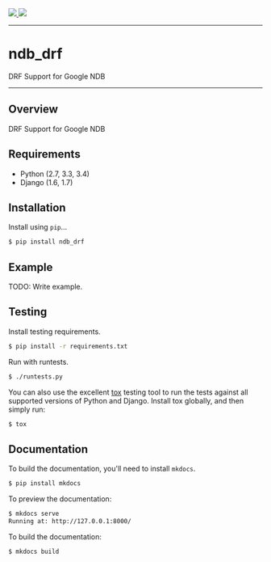 <div class="badges">
    <a href="http://travis-ci.org/jwaltgrant/ndb_drf">
        <img src="https://travis-ci.org/jwaltgrant/ndb_drf.svg?branch=master">
    </a>
    <a href="https://pypi.python.org/pypi/ndb_drf">
        <img src="https://img.shields.io/pypi/v/ndb_drf.svg">
    </a>
</div>

---

# ndb_drf

DRF Support for Google NDB

---

## Overview

DRF Support for Google NDB

## Requirements

* Python (2.7, 3.3, 3.4)
* Django (1.6, 1.7)

## Installation

Install using `pip`...

```bash
$ pip install ndb_drf
```

## Example

TODO: Write example.

## Testing

Install testing requirements.

```bash
$ pip install -r requirements.txt
```

Run with runtests.

```bash
$ ./runtests.py
```

You can also use the excellent [tox](http://tox.readthedocs.org/en/latest/) testing tool to run the tests against all supported versions of Python and Django. Install tox globally, and then simply run:

```bash
$ tox
```

## Documentation

To build the documentation, you'll need to install `mkdocs`.

```bash
$ pip install mkdocs
```

To preview the documentation:

```bash
$ mkdocs serve
Running at: http://127.0.0.1:8000/
```

To build the documentation:

```bash
$ mkdocs build
```

